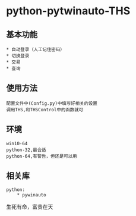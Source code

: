 # python-pytwinauto-THS

## 基本功能
    * 自动登录（人工记住密码）
    * 切换登录
    * 交易
    * 查询

## 使用方法
    配置文件中(Config.py)中填写好相关的设置
    调用THS,和THSControl中的函数就可

## 环境
    win10-64
    python-32,最合适
    python-64,有警告，但还是可以用

## 相关库
    python:
        * pywinauto

生死有命，富贵在天